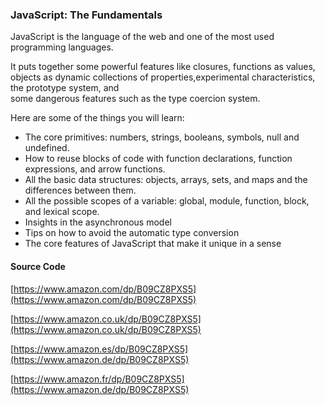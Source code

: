 ### JavaScript: The Fundamentals

JavaScript is the language of the web and one of the most used programming languages.

It puts together some powerful features like closures, functions as values, objects as dynamic collections of properties,experimental characteristics, the prototype system, and some dangerous features such as the type coercion system.

Here are some of the things you will learn:

* The core primitives: numbers, strings, booleans, symbols, null and undefined.
* How to reuse blocks of code with function declarations, function expressions, and arrow functions.
* All the basic data structures: objects, arrays, sets, and maps and the differences between them.
* All the possible scopes of a variable: global, module, function, block, and lexical scope.
* Insights in the asynchronous model
* Tips on how to avoid the automatic type conversion
* The core features of JavaScript that make it unique in a sense

#### Source Code

[https://www.amazon.com/dp/B09CZ8PXS5](https://www.amazon.com/dp/B09CZ8PXS5)

[https://www.amazon.co.uk/dp/B09CZ8PXS5](https://www.amazon.co.uk/dp/B09CZ8PXS5)

[https://www.amazon.es/dp/B09CZ8PXS5](https://www.amazon.de/dp/B09CZ8PXS5)

[https://www.amazon.fr/dp/B09CZ8PXS5](https://www.amazon.de/dp/B09CZ8PXS5)